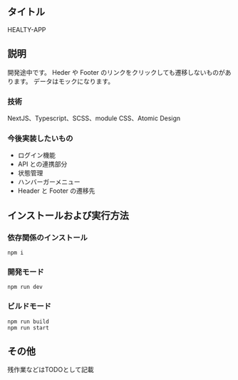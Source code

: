 ## タイトル

HEALTY-APP

## 説明

開発途中です。
Heder や Footer のリンクをクリックしても遷移しないものがあります。
データはモックになります。

### 技術

NextJS、Typescript、SCSS、module CSS、Atomic Design

### 今後実装したいもの

- ログイン機能
- API との連携部分
- 状態管理
- ハンバーガーメニュー
- Header と Footer の遷移先

## インストールおよび実行方法

### 依存関係のインストール

```
npm i
```

### 開発モード

```
npm run dev
```

### ビルドモード

```
npm run build
npm run start
```

## その他

残作業などはTODOとして記載

